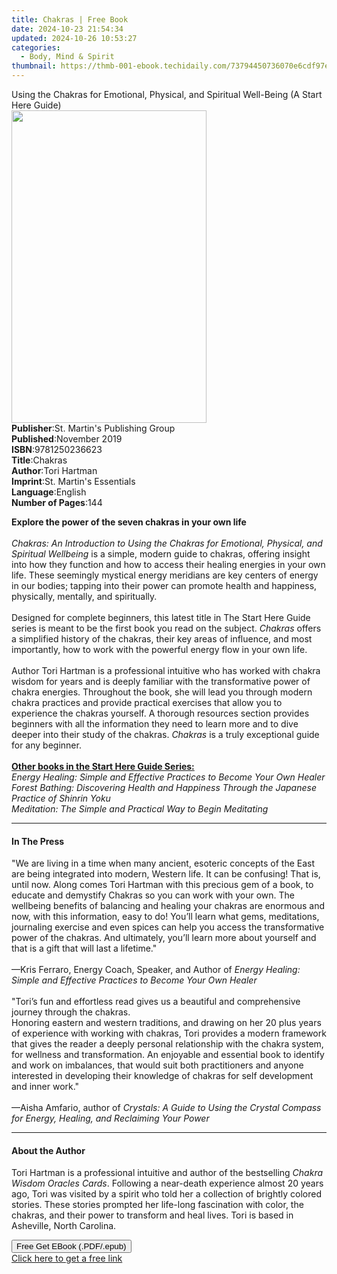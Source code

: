 ```yaml
---
title: Chakras | Free Book
date: 2024-10-23 21:54:34
updated: 2024-10-26 10:53:27
categories:
  - Body, Mind & Spirit
thumbnail: https://thmb-001-ebook.techidaily.com/73794450736070e6cdf97e21988517d3b4ccc304aaab724a0e6ad98a4a89571e.jpg
---
```

<main id="book-container">
  <div class="flex flex-col">
    <div class="book-brief flex-1 py-6 px-4 sm:p-6 md:py-10 md:px-8">
      <!-- brief-->
      <div class="book-brief-main">
        Using the Chakras for Emotional, Physical, and Spiritual Well-Being (A
        Start Here Guide)
      </div>
    </div>
    <div
      class="book-meta-info flex-1 grid gap-4 col-start-1 col-end-3 row-start-1 sm:mb-6 sm:grid-cols-4 lg:gap-6 lg:col-start-2 lg:row-end-6 lg:row-span-6 lg:mb-0"
    >
      <div
        class="book-meta-info-left place-content-center mt-4 p-4 text-sm leading-6 col-start-2 col-span-2 dark:text-slate-400"
      >
        <img
          class="w-full h-500 object-cover rounded-lg sm:h-255 sm:col-span-2 lg:col-span-full"
          src="https://img-001-ebook.techidaily.com/081805b6055091498db4e0071eac4aa53ac15ccda1093373fdb0c9bdab87c878.jpg"
          alt=""
          width="312"
          height="500"
        />
      </div>
      <div
        class="book-meta-info-right mt-2 col-start-1 row-start-2 col-span-3 self-center"
      >
        <!-- meta data  -->
        <div class="flex flex-col px-4 md:px-8">
          <div class="flex-1">
            <strong>Publisher</strong>:<span class="px-2"
              >St. Martin&#39;s Publishing Group</span
            >
          </div>
          <div class="flex-1">
            <strong>Published</strong>:<span class="px-2">November 2019</span>
          </div>
          <div class="flex-1">
            <strong>ISBN</strong>:<span class="px-2">9781250236623</span>
          </div>
          <div class="flex-1">
            <strong>Title</strong>:<span class="px-2">Chakras</span>
          </div>
          <div class="flex-1">
            <strong>Author</strong>:<span class="px-2">Tori Hartman</span>
          </div>
          <div class="flex-1">
            <strong>Imprint</strong>:<span class="px-2"
              >St. Martin&#39;s Essentials</span
            >
          </div>
          <div class="flex-1">
            <strong>Language</strong>:<span class="px-2">English</span>
          </div>
          <div class="flex-1">
            <strong>Number of Pages</strong>:<span class="px-2">144</span>
          </div>
        </div>
      </div>
    </div>
    <div class="book-description flex-1 py-6 px-4 sm:p-6 md:py-10 md:px-8">
      <div class="book-description-main">
        <div accordion-content="" id="description">
          <p>
            <b>Explore the power of the seven chakras in your own life</b
            ><br /><br /><i
              >Chakras: An Introduction to Using the Chakras for Emotional,
              Physical, and Spiritual Wellbeing</i
            >
            is a simple, modern guide to chakras, offering insight into how they
            function and how to access their healing energies in your own life.
            These seemingly mystical energy meridians are key centers of energy
            in our bodies; tapping into their power can promote health and
            happiness, physically, mentally, and spiritually.
            <br /><br />Designed for complete beginners, this latest title in
            The Start Here Guide series is meant to be the first book you read
            on the subject. <i>Chakras</i> offers a simplified history of the
            chakras, their key areas of influence, and most importantly, how to
            work with the powerful energy flow in your own life. <br /><br />
            Author Tori Hartman is a professional intuitive who has worked with
            chakra wisdom for years and is deeply familiar with the
            transformative power of chakra energies. Throughout the book, she
            will lead you through modern chakra practices and provide practical
            exercises that allow you to experience the chakras yourself. A
            thorough resources section provides beginners with all the
            information they need to learn more and to dive deeper into their
            study of the chakras. <i>Chakras</i> is a truly exceptional guide
            for any beginner.<br /><br /><b
              ><u>Other books in the Start Here Guide Series:</u></b
            ><br /><i
              >Energy Healing: Simple and Effective Practices to Become Your Own
              Healer</i
            ><br /><i
              >Forest Bathing: Discovering Health and Happiness Through the
              Japanese Practice of Shinrin Yoku<br />Meditation: The Simple and
              Practical Way to Begin Meditating</i
            >
          </p>
        </div>
        <div class="accordion-fader"></div>
      </div>
    </div>
    <div class="book-excerpts flex-1 py-6 px-4 sm:p-6 md:py-10 md:px-8">
      <!-- excerpts-->
      <div class="book-excerpts-main">
        <hr />
        <h4 class="placeholder placeholder-heading">
          <span>In The Press</span>
        </h4>
        <p></p>
        <p>
          "We are living in a time when many ancient, esoteric concepts of the
          East are being integrated into modern, Western life. It can be
          confusing! That is, until now. Along comes Tori Hartman with this
          precious gem of a book, to educate and demystify Chakras so you can
          work with your own. The wellbeing benefits of balancing and healing
          your chakras are enormous and now, with this information, easy to do!
          You’ll learn what gems, meditations, journaling exercise and even
          spices can help you access the transformative power of the chakras.
          And ultimately, you’ll learn more about yourself and that is a gift
          that will last a lifetime."<br /><br />—Kris Ferraro, Energy Coach,
          Speaker, and Author of
          <i
            >Energy Healing: Simple and Effective Practices to Become Your Own
            Healer<br /><br /></i
          >"Tori’s fun and effortless read gives us a beautiful and
          comprehensive journey through the chakras.<br />Honoring eastern and
          western traditions, and drawing on her 20 plus years of experience
          with working with chakras, Tori provides a modern framework that gives
          the reader a deeply personal relationship with the chakra system, for
          wellness and transformation. An enjoyable and essential book to
          identify and work on imbalances, that would suit both practitioners
          and anyone interested in developing their knowledge of chakras for
          self development and inner work."<br /><br />—Aisha Amfario, author of
          <i
            >Crystals: A Guide to Using the Crystal Compass for Energy, Healing,
            and Reclaiming Your Power</i
          >
        </p>
        <p></p>
      </div>
    </div>
    <div class="book-about-author flex-1 py-6 px-4 sm:p-6 md:py-10 md:px-8">
      <!-- about author-->
      <div class="book-main-author-main">
        <hr />
        <h4 class="placeholder placeholder-heading">
          <span>About the Author</span>
        </h4>
        <p>
          Tori Hartman is a professional intuitive and author of the bestselling
          <i>Chakra Wisdom Oracles Cards</i>. Following a near-death experience
          almost 20 years ago, Tori was visited by a spirit who told her a
          collection of brightly colored stories. These stories prompted her
          life-long fascination with color, the chakras, and their power to
          transform and heal lives. Tori is based in Asheville, North Carolina.
        </p>
      </div>
    </div>
    <div class="book-free-get flex-1 py-6 px-4 sm:p-6 md:py-10 md:px-8">
      <button
        id="btn-free-get"
        class="bg-blue-500 hover:bg-blue-700 text-white font-bold py-2 px-4 rounded"
      >
        Free Get EBook (.PDF/.epub)
      </button>
      <div id="countdown-display" class="px-2 text-lg mt-2"></div>
      <a
        id="free-link"
        class="hidden bg-blue-500 hover:bg-blue-700 text-white font-bold py-2 px-4 rounded"
        href="https://www.ebooks.com/en-us/book/209625059/chakras/tori-hartman/"
        target="_blank"
        >Click here to get a free link</a
      >
    </div>
    <script>
      let countdownTime = 0;
      let countdownInterval = null;
      document
        .getElementById('btn-free-get')
        .addEventListener('click', startCountdown);
      function startCountdown() {
        countdownTime = new Date().getTime() + 60000 * 3;
        countdownInterval = setInterval(updateCountdown, 1000);
        document.getElementById('btn-free-get').disabled = true;
        document
          .getElementById('btn-free-get')
          .classList.add('bg-gray-500', 'cursor-not-allowed');
      }
      function updateCountdown() {
        let currentTime = new Date().getTime();
        let timeLeft = countdownTime - currentTime;
        let secondsLeft = Math.floor(timeLeft / 1000);
        document.getElementById('countdown-display').innerHTML =
          `Remaining time: ${secondsLeft} seconds.`;
        if (secondsLeft <= 0) {
          clearInterval(countdownInterval);
          document.getElementById('btn-free-get').classList.add('hidden');
          document.getElementById('free-link').classList.remove('hidden');
          document.getElementById('countdown-display').innerHTML = '';
        }
      }
    </script>
  </div>
</main>
